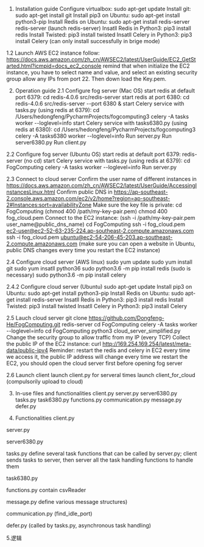 1. Installation guide
Configure virtualbox:
sudo apt-get update
Install git:
sudo apt-get install git
Install pip3 on Ubuntu:
sudo apt-get install python3-pip
Install Redis on Ubuntu:
sudo apt-get install redis-server
redis-server (launch redis-server)
Insatll Redis in Python3:
pip3 install redis
Install Twisted:
pip3 install twisted
Insatll Celery in Python3:
pip3 install Celery   (can only install successfully in brige mode)

1.2 Launch AWS EC2 instance
follow: https://docs.aws.amazon.com/zh_cn/AWSEC2/latest/UserGuide/EC2_GetStarted.html?icmpid=docs_ec2_console
remind that when initialize the EC2 instance, you have to select name and value, and select an existing security group allow any IPs from port 22. Then down load the Key.pem.

2. Operation guide 
2.1 Configure fog server (Mac OS)
start redis at default port 6379:
cd redis-4.0.6
src/redis-server 
start redis at port 6380:
cd redis-4.0.6
src/redis-server --port 6380 &
start Celery service with tasks.py (using redis at 6379):
cd /Users/hedongfeng/PycharmProjects/fogcomputing3
celery -A tasks worker --loglevel=info
start Celery service with tasks6380.py (using redis at 6380):
cd /Users/hedongfeng/PycharmProjects/fogcomputing3
celery -A tasks6380 worker --loglevel=info
Run server.py
Run server6380.py
Run client.py

2.2 Configure fog server (Ubuntu OS)
start redis at default port 6379:
redis-server (no cd)
start Celery service with tasks.py (using redis at 6379):
cd FogComputing
celery -A tasks worker --loglevel=info
Run server.py

2.3 Connect to cloud server
Confirm the user name of different instances in https://docs.aws.amazon.com/zh_cn/AWSEC2/latest/UserGuide/AccessingInstancesLinux.html
Confirm public DNS in https://ap-southeast-2.console.aws.amazon.com/ec2/v2/home?region=ap-southeast-2#Instances:sort=availabilityZone
Make sure the key file is private: 
cd FogComputing
(chmod 400 /path/my-key-pair.pem)
chmod 400 fog_cloud.pem
Connect to the EC2 instance: 
(ssh -i /path/my-key-pair.pem user_name@public_dns_name)
cd FogComputing
ssh -i fog_cloud.pem ec2-user@ec2-52-63-235-224.ap-southeast-2.compute.amazonaws.com
ssh -i fog_cloud.pem ubuntu@ec2-54-206-45-203.ap-southeast-2.compute.amazonaws.com
(make sure you can open a website in Ubuntu, public DNS changes every time you restart the EC2 instance)

2.4 Configure cloud server (AWS linux)
sudo yum update
sudo yum install git
sudo yum insatll python36
sudo python3.6 -m pip install redis (sudo is necessary)
sudo python3.6 -m pip install celery

2.4.2 Configure cloud server (Ubuntu)
sudo apt-get update
Install pip3 on Ubuntu:
sudo apt-get install python3-pip
Install Redis on Ubuntu:
sudo apt-get install redis-server
Insatll Redis in Python3:
pip3 install redis
Install Twisted:
pip3 install twisted
Insatll Celery in Python3:
pip3 install Celery

2.5 Lauch cloud server
git clone https://github.com/Dongfeng-He/FogComputing.git
redis-server
cd FogComputing
celery -A tasks worker --loglevel=info
cd FogComputing
python3 cloud_server_simplified.py
Change the security group to allow traffic from my IP (every TCP)
Collect the public IP of the EC2 instance:
curl http://169.254.169.254/latest/meta-data/public-ipv4
Reminder:
restart the redis and celery in EC2 every time we access it, the public IP address will change every time we restart the EC2, you should open the cloud server first before opening fog server

2.6 Launch client
launch client.py for serveral times
launch client_for_cloud (compulsorily upload to cloud)


3. In-use files and functionalities
client.py
server.py
server6380.py
tasks.py 
task6380.py
functions.py 
communication.py 
message.py 
defer.py 	
		  
4. Functionalities
client.py

server.py

server6380.py

tasks.py 
define several task functions that can be called by server.py; client sends tasks to server, then server all the task handling functions to handle them

task6380.py


functions.py 
contain csvReader

message.py 
define various message structures)

communication.py (find_idle_port)

defer.py (called by tasks.py, asynchronous task handling)

5.逻辑
